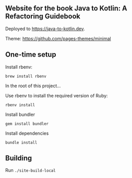## Website for the book Java to Kotlin: A Refactoring Guidebook

Deployed to https://java-to-kotlin.dev.

Theme: https://github.com/pages-themes/minimal

## One-time setup

Install rbenv:

    brew install rbenv

In the root of this project...

Use rbenv to install the required version of Ruby:

    rbenv install

Install bundler

    gem install bundler

Install dependencies

    bundle install


## Building

Run `./site-build-local`

